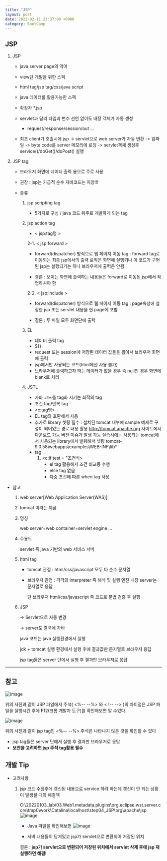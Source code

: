 ```yaml
---
title: "JSP"
layout: post
date: 2022-02-11 23:37:00 +0900
category: BootCamp
---
```


## JSP

1. JSP

   - java server page의 약어
   - view단 개발을 위한 스펙
   - html tag/jsp tag/css/java script
   - java 데이터를 활용가능한 스펙
   - 확장자 \*.jsp

   - servlet과 달리 타입과 변수 선언 없이도 내장 객체가 자동 생성

     - request/response/session/out ...

   - 최초 client가 호출시에 jsp -> servlet으로 web server가 자동 변환
     -> 컴파일 -> byte code를 server 메모리에 로딩 -> servlet객체 생성후 service()/doGet()/doPost() 실행

2. JSP tag

   - 브라우저 화면에 데이터 출력 용으로 주로 사용
   - 권장 : jsp는 가급적 순수 자바코드는 지양!!!

   - 종류

     1. jsp scripting tag
        - 5가지로 구성 / java 코드 위주로 개발하게 되는 tag
     2. jsp action tag

        - < jsp:tag명 >

        2-1. < jsp:forward >

        - forward(dispatcher) 방식으로 웹 페이지 이동 tag : forward tag로 이동되는 최종 jsp에서의 출력 로직은 화면에 실행되나
          이 코드가 구현된 jsp는 실행되기는 하나 브라우저에 출력은 안됨

        - 결론 : 보이는 화면에 출력하는 내용들은 forward로 이동된 jsp에서 작업하셔야 함

        2-2. < jsp:include >

        - forward(dispatcher) 방식으로 웹 페이지 이동 tag
          : page속성에 설정한 jsp 또는 servlet 내용을 현 page에 포함

        - 결론 : 두 파일 모두 화면단에 출력

     3. EL
        - 데이터 출력 tag
        - ${}
        - request 또는 session에 저장된 데이터 값들을 뽑아서 브라우저 화면에 출력
        - jsp에서만 사용되는 코드(html에선 사용 불가)
        - 브라우저에 출력하고자 하는 데이터가 없을 경우
          즉 null인 경우 화면에 blank로 처리
     4. JSTL
        - 자바 코드를 tag화 시키는 최적의 tag
        - 조건 tag/반복 tag
        - <c:tag명>
        - EL tag와 호환해서 사용
        - 추가로 library 셋팅 필수
          : 설치된 tomcat 내부에 sample 예제로 구성이 되어있는 경로 내용 활용
          http://tomcat.apache.org 사이트에서 다운로드 가능
          버전 이슈가 발생 가능
          실습시에는 사용되는 tomcat에서 사용되는 library에서 발췌해서 셋팅
          tomcat-9.0.58\webapps\examples\WEB-INF\lib\*
        - tag
          1. <c:if test = "조건식>
             - el tag 활용해서 조건 비교등 수행
             - else tag 없음
             - 다중 조건에 따른 when tag 사용

- 참고

  1.  web server[Web Application Server(WAS)]
  2.  tomcat 이라는 제품
  3.  명칭

      web server=web container=servlet engine ...

  4.  주용도

      servlet 즉 java 기반의 web 서비스 서버

  5.  html tag

      - tomcat 관점 : html/css/javascript 모두 다 순수 문자열
      - 브라우저 관점 : 각각의 interpreter 즉 해석 및 실행 엔진 내장
        server는 문자열로 응답

        단 브라우저 html/css/javascript 즉 코드로 문법 검증 후 실행

  6.  JSP

      -> Servlet으로 자동 변경

      -> server도 결국에 자바

      java 코드는 java 실행환경에서 실행

      jdk + tomcat 실행 환경에서 실행 후에 결과값만 문자열로 브라우저 응답

      jsp tag들은 server 단에서 실행 후 결과만 브라우저로 응답

---

## 참고

![image](https://user-images.githubusercontent.com/26592315/153962614-d3995687-b3b9-4f3e-a0df-ea35fdeb4890.png)

위의 사진과 같이 JSP 파일에서 주석( <%-- --%> 와 < !-- --> )의 차이점은 JSP 파일을 실행시킨 후에 F12(크롬 개발자 도구)를 확인해보면 알 수있다.

![image](https://user-images.githubusercontent.com/26592315/153962625-e86f5ae4-8cad-43c5-9cf8-406911ba4c31.png)

위의 사진과 같이 jsp tag인 <%-- --%> 주석은 나타나지 않은 것을 확인할 수 있다

- jsp tag들은 server 단에서 실행 후 결과만 브라우저로 응답
- **보안을 고려하면 jsp 주석 tag활용 필수**

## 개발 Tip

- 고려사항

  1.  jsp 코드 수정후에 갱신된 내용으로 service 하려 하는데 갱신이 안 되는 상황이 발생될 때의 해결책

      C:\20220103_lab\03.Web1\.metadata\.plugins\org.eclipse.wst.server.core\tmp0\work\Catalina\localhost\step04_JSP\org\apache\jsp
      ![image](https://user-images.githubusercontent.com/26592315/153963245-e453a8dc-5c8c-4589-8aa2-f2e3b62782a0.png)

      - Java 파일을 확인해보면
        ![image](https://user-images.githubusercontent.com/26592315/153963365-04fdceda-271d-435a-a826-535a59e702d8.png)

      - 서버 내용들이 담겨있고 jsp가 servlet으로 변환되어 저장된 위치

      결론 : **jsp가 servlet으로 변환되어 저장된 위치에서 servlet 삭제 후에 jsp 재 실행하면 해결!**
